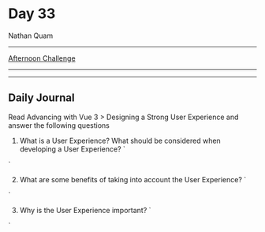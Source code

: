 # Day 33
Nathan Quam

---

[Afternoon Challenge](link.com)

---
---

## Daily Journal

Read Advancing with Vue 3 > Designing a Strong User Experience and answer the following questions

1. What is a User Experience? What should be considered when developing a User Experience?
`

`

2. What are some benefits of taking into account the User Experience?
`

`

3. Why is the User Experience important?
`

`
